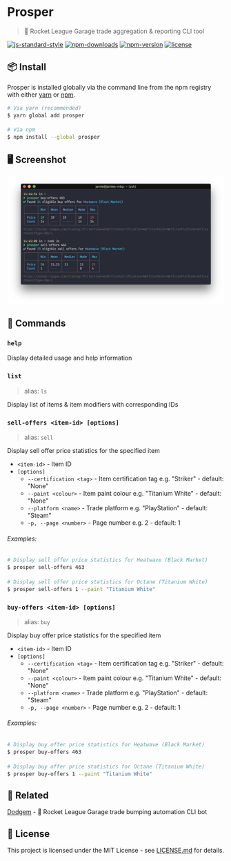 # Prosper

> 💎 Rocket League Garage trade aggregation & reporting CLI tool

[![js-standard-style](https://img.shields.io/badge/code%20style-standard-brightgreen.svg)](https://github.com/feross/standard) [![npm-downloads](https://img.shields.io/npm/dt/prosper.svg)](https://www.npmjs.com/package/prosper) [![npm-version](https://img.shields.io/npm/v/prosper.svg)](https://www.npmjs.com/package/prosper) [![license](https://img.shields.io/github/license/jamieweavis/prosper.svg)](LICENSE.md)

## 📦 Install

Prosper is installed globally via the command line from the npm registry with either [yarn](https://github.com/yarnpkg/yarn) or [npm](https://github.com/npm/npm).

```sh
# Via yarn (recommended)
$ yarn global add prosper

# Via npm
$ npm install --global prosper
```

## 🖥 Screenshot

<img src="screenshot.png" width="888">

## 🚀 Commands

### `help`

Display detailed usage and help information

### `list`

> alias: `ls`

Display list of items & item modifiers with corresponding IDs

### `sell-offers <item-id> [options]`

> alias: `sell`

Display sell offer price statistics for the specified item

- `<item-id>` - Item ID
- `[options]`
    - `--certification <tag>` - Item certification tag e.g. "Striker" - default: "None"
    - `--paint <colour>` - Item paint colour e.g. "Titanium White" - default: "None"
    - `--platform <name>` - Trade platform e.g. "PlayStation" - default: "Steam"
    - `-p, --page <number>` - Page number e.g. 2 - default: 1

###### Examples:

```sh
# Display sell offer price statistics for Heatwave (Black Market)
$ prosper sell-offers 463

# Display sell offer price statistics for Octane (Titanium White)
$ prosper sell-offers 1 --paint "Titanium White"
```

### `buy-offers <item-id> [options]`

> alias: `buy`

Display buy offer price statistics for the specified item

- `<item-id>` - Item ID
- `[options]`
    - `--certification <tag>` - Item certification tag e.g. "Striker" - default: "None"
    - `--paint <colour>` - Item paint colour e.g. "Titanium White" - default: "None"
    - `--platform <name>` - Trade platform e.g. "PlayStation" - default: "Steam"
    - `-p, --page <number>` - Page number e.g. 2 - default: 1

###### Examples:

```sh
# Display buy offer price statistics for Heatwave (Black Market)
$ prosper buy-offers 463

# Display buy offer price statistics for Octane (Titanium White)
$ prosper buy-offers 1 --paint "Titanium White"
```

## 🔗 Related

[Dodgem](https://github.com/jamieweavis/dodgem) - 🎪 Rocket League Garage trade bumping automation CLI bot
## 📄 License

This project is licensed under the MIT License - see [LICENSE.md](LICENSE.md) for details.
